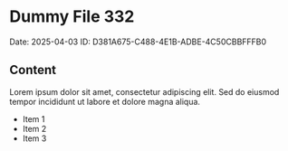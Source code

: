 # Dummy File 332

Date: 2025-04-03
ID: D381A675-C488-4E1B-ADBE-4C50CBBFFFB0

## Content

Lorem ipsum dolor sit amet, consectetur adipiscing elit.
Sed do eiusmod tempor incididunt ut labore et dolore magna aliqua.

* Item 1
* Item 2
* Item 3
